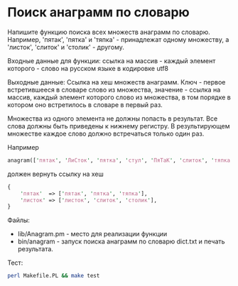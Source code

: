 Поиск анаграмм по словарю
=================================

Напишите функцию поиска всех множеств анаграмм по словарю.
Например, 'пятак', 'пятка' и 'тяпка' - принадлежат одному множеству, а 'листок', 'слиток' и 'столик' - другому.

Входные данные для функции:
ссылка на массив - каждый элемент которого - слово на русском языке в кодировке utf8

Выходные данные:
Ссылка на хеш множеств анаграмм.
Ключ - первое встретившееся в словаре слово из множества, значение - ссылка на массив, каждый элемент которого слово из множества, в том порядке в котором оно встретилось в словаре в первый раз.

Множества из одного элемента не должны попасть в результат.
Все слова должны быть приведены к нижнему регистру.
В результирующем множестве каждое слово должно встречаться только один раз.

Например
```perl
anagram(['пятак', 'ЛиСток', 'пятка', 'стул', 'ПяТаК', 'слиток', 'тяпка', 'столик', 'слиток'])
```
должен вернуть ссылку на хеш
```perl
{
    'пятак'  => ['пятак', 'пятка', 'тяпка'],
    'листок' => ['листок', 'слиток', 'столик'],
}
```

Файлы:
* lib/Anagram.pm - место для реализации функции
* bin/anagram - запуск поиска анаграмм по словарю dict.txt и печать результата.

Тест:
```bash
perl Makefile.PL && make test
```